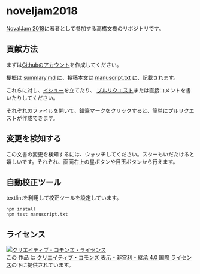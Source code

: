 # noveljam2018

[NovalJam 2018](https://www.noveljam.org)に著者として参加する高橋文樹のリポジトリです。

## 貢献方法

まずは[Githubのアカウント](https://www.google.co.jp/url?sa=t&rct=j&q=&esrc=s&source=web&cd=9&cad=rja&uact=8&ved=0ahUKEwjv0cSR443ZAhWDS7wKHRadALoQFghgMAg&url=https%3A%2F%2Fgithub.com%2Fjoin&usg=AOvVaw0H9TK-nu7JfXaoNeNMgJEk)を作成してください。

梗概は [summary.md](https://github.com/fumikito/noveljam2018/blob/master/summary.md) に、投稿本文は [manuscript.txt](https://github.com/fumikito/noveljam2018/blob/master/manuscript.txt) に、記載されます。

これらに対し、[イシュー](https://github.com/fumikito/noveljam2018/issues)を立てたり、 [プルリクエスト](https://github.com/fumikito/noveljam2018/pulls)または直接コメントを書いたりしてください。

それぞれのファイルを開いて、鉛筆マークをクリックすると、簡単にプルリクエストが作成できます。

## 変更を検知する

この文書の変更を検知するには、ウォッチしてください。スターもいだたけると嬉しいです。それぞれ、画面右上の星ボタンや目玉ボタンから行えます。

## 自動校正ツール

textlintを利用して校正ツールを設定しています。

```
npm install
npm test manuscript.txt
```

## ライセンス

<a rel="license" href="http://creativecommons.org/licenses/by-nc-sa/4.0/"><img alt="クリエイティブ・コモンズ・ライセンス" style="border-width:0" src="https://i.creativecommons.org/l/by-nc-sa/4.0/80x15.png" /></a><br />この 作品 は <a rel="license" href="http://creativecommons.org/licenses/by-nc-sa/4.0/">クリエイティブ・コモンズ 表示 - 非営利 - 継承 4.0 国際 ライセンス</a>の下に提供されています。